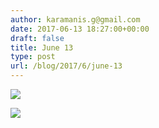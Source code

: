 ```yaml
---
author: karamanis.g@gmail.com
date: 2017-06-13 18:27:00+00:00
draft: false
title: June 13
type: post
url: /blog/2017/6/june-13
---
```




  
   ![](/images/2017-06-13-20176june-13/IMG_1347.jpg)

  

  
   ![](/images/2017-06-13-20176june-13/IMG_1356.jpg)

  


